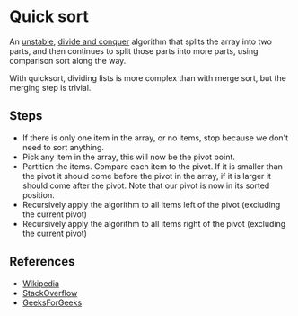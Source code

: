 # Quick sort

An [unstable](https://simple.wikipedia.org/wiki/Stable_sorting_algorithm),
[divide and conquer](https://simple.wikipedia.org/wiki/Divide_and_conquer_algorithm)
algorithm that splits the array into two parts, and then continues to split those parts into more parts, using
comparison sort along the way.

With quicksort, dividing lists is more complex than with merge sort, but the merging step is trivial.

## Steps

* If there is only one item in the array, or no items, stop because we don't need to sort anything.
* Pick any item in the array, this will now be the pivot point.
* Partition the items. Compare each item to the pivot. If it is smaller than the pivot it should come before the pivot
  in the array, if it is larger it should come after the pivot. Note that our pivot is now in its sorted position.
* Recursively apply the algorithm to all items left of the pivot (excluding the current pivot)
* Recursively apply the algorithm to all items right of the pivot (excluding the current pivot)

## References

* [Wikipedia](https://simple.wikipedia.org/wiki/Quicksort)
* [StackOverflow](https://stackoverflow.com/a/39407750)
* [GeeksForGeeks](https://www.geeksforgeeks.org/quick-sort/)